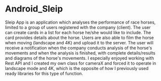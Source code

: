 # Android_Sleip

Sleip App is an application which analyses the performance of race horses, limited to a group of users registered with the company (client). The user can create cards in a list for each horse he/she would like to include. The card provides details about the horse. Users are also able to film the horse when moving (landscape and 4K) and upload it to the server. The user will receive a notification when the company conducts analysis of the horse's movements and when the analysis is finished, with complete details/results and diagrams of the horse's movements. I especially enjoyed working with Rest API and I created my own class for cameraX and forced it to operate in landscape mode and 4K, which is the opposite of how I previously used ready libraries for this type of function.
